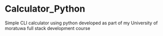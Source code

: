 # Calculator_Python
Simple CLI calculator using python
developed as part of my University of moratuwa full stack development course 
